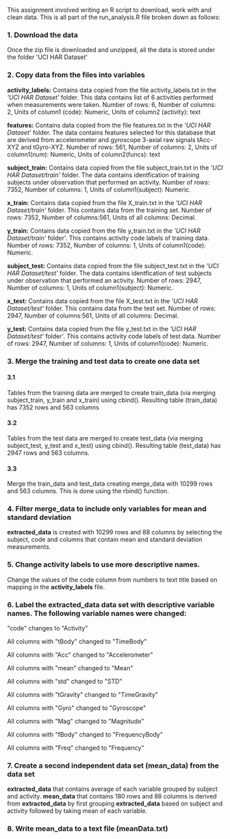 ﻿This assignment involved writing an R script to download, work with and clean data. This is all part of the run_analysis.R file broken down as follows:

### 1.  Download the data

Once the zip file is downloaded and unzipped, all the data is stored under the folder 'UCI HAR Dataset'

### 2. Copy data from the files into variables

**activity_labels:** Contains data copied from the file activity_labels.txt in the *'UCI HAR Dataset'* folder. This data contains list of 6 activities performed when measurements were taken. Number of rows: 6, Number of columns: 2, Units of column1 (code): Numeric, Units of column2 (activity): text

**features:** Contains data copied from the file features.txt in the *'UCI HAR Dataset'* folder. The data contains features selected for this database that are derived from accelerometer and gyroscope 3-axial raw signals tAcc-XYZ and tGyro-XYZ. Number of rows: 561, Number of columns: 2, Units of column1(num): Numeric, Units of column2(funcs): text

**subject_train:** Contains data copied from the file subject_train.txt in the *'UCI HAR Dataset/train'* folder. The data contains identfication of training subjects under observation that performed an activity. Number of rows: 7352, Number of columns: 1, Units of column1(subject): Numeric.

**x_train:** Contains data copied from the file X_train.txt in the *'UCI HAR Dataset/train'* folder. This contains data from the training set. Number of rows: 7352, Number of columns:561, Units of all columns: Decimal.

**y_train:** Contains data copied from the file y_train.txt in the *'UCI HAR Dataset/train'* folder'. This contains activity code labels of training data. Number of rows: 7352, Number of columns: 1, Units of column1(code): Numeric.

**subject_test:** Contains data copied from the file subject_test.txt in the *'UCI HAR Dataset/test'* folder. The data contains identfication of test subjects under observation that performed an activity. Number of rows: 2947, Number of columns: 1, Units of column1(subject): Numeric.

**x_test:** Contains data copied from the file X_test.txt in the *'UCI HAR Dataset/test'* folder. This contains data from the test set. Number of rows: 2947, Number of columns:561, Units of all columns: Decimal.

**y_test:** Contains data copied from the file y_test.txt in the *'UCI HAR Dataset/test'* folder'. This contains activity code labels of test data. Number of rows: 2947, Number of columns: 1, Units of column1(code): Numeric.

### 3. Merge the training and test data to create one data set
#### 3.1 
Tables from the training data are merged to create train_data (via merging subject_train, y_train and x_train) using cbind(). Resulting table (train_data) has 7352 rows and 563 columns

#### 3.2 
Tables from the test data are merged to create test_data (via merging subject_test, y_test and x_test) using cbind(). Resulting table (test_data) has 2947 rows and 563 columns.

#### 3.3 
Merge the train_data and test_data creating merge_data with 10299 rows and 563 columns. This is done using the rbind() function.

### 4. Filter merge_data to include only variables for mean and standard deviation

**extracted_data** is created with 10299 rows and 88 columns by selecting the subject, code and columns that contain mean and standard deviation measurements.

### 5. Change activity labels to use more descriptive names.
Change the values of the code column from numbers to text title based on mapping in the **activity_labels** file.

### 6. Label the extracted_data data set with descriptive variable names. The following variable names were changed:
"code" changes to "Activity"

All columns with "tBody" changed to "TimeBody"

All columns with "Acc" changed to "Accelerometer"

All columns with "mean" changed to "Mean"

All columns with "std" changed to "STD"

All columns with "tGravity" changed to "TimeGravity"

All columns with "Gyro" changed to "Gyroscope"

All columns with "Mag" changed to "Magnitude"

All columns with "fBody" changed to "FrequencyBody"

All columns with "Freq" changed to "Frequency"

### 7. Create a second independent data set (mean_data) from the data set

**extracted_data** that contains average of each variable grouped by subject and activity. **mean_data** that contains 180 rows and 88 columns is derived from **extracted_data** by first grouping **extracted_data** based on subject and activity followed by taking mean of each variable.

### 8. Write mean_data to a text file (meanData.txt)

